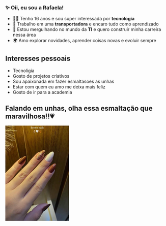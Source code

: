 ### ✨ Oii, eu sou a Rafaela!

- 👩‍💻 Tenho 16 anos e sou super interessada por **tecnologia**
- 🚚 Trabalho em uma **transportadora** e encaro tudo como aprendizado
- 🧠 Estou mergulhando no mundo da **TI** e quero construir minha carreira nessa área
- 🌍 Amo explorar novidades, aprender coisas novas e evoluir sempre

## Interesses pessoais
- Tecnoligia 
- Gosto de projetos criativos
- Sou apaixonada em fazer esmaltasoes as unhas
- Estar com quem eu amo me deixa mais feliz
- Gosto de ir para a academia 

## Falando em unhas, olha essa esmaltação que maravilhosa!!💗
<img src="https://github.com/rafaelaaraujo123/rafaelaaraujo123/blob/main/Imagem%20unha.jpg" width="200" height="300">
 

